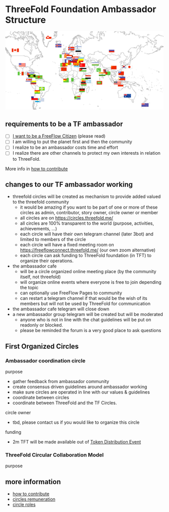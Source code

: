# ThreeFold Foundation Ambassador Structure

![](img/ambassadors_world.png)

## requirements to be a TF ambassador

- [ ] [I want to be a FreeFlow Citizen](freeflow_citizen.md) (please read)
- [ ] I am willing to put the planet first and then the community 
- [ ] I realize to be an ambassador costs time and effort
- [ ] I realize there are other channels to protect my own interests in relation to ThreeFold.

More info in [how to contribute](how_to_contribute.md)

## changes to our TF ambassador working

- threefold circles will be created as mechanism to provide added valued to the threefold community
    - it would be amazing if you want to be part of one or more of these circles as admin, contributor, story owner, circle owner or member
    - all circles are on https://circles.threefold.me/
    - all circles are 100% transparent to the world (purpose, activities, achievements, ...)
    - each circle will have their own telegram channel (later 3bot) and limited to members of the circle
    - each circle will have a fixed meeting room on https://freeflowconnect.threefold.me/ (our own zoom alternative)
    - each circle can ask funding to ThreeFold foundation (in TFT) to organize their operations.
- the ambassador cafe 
    - will be a circle organized online meeting place (by the community itself, not threefold)
    - will organize online events where everyone is free to join depending the topic
    - can optionally use FreeFlow Pages to community
    - can restart a telegram channel if that would be the wish of its members but will not be used by ThreeFold for communication
- the ambassador cafe telegram will close down
- a new ambassador group telegram will be created but will be moderated
    - anyone who is not in line with the chat guidelines will be put on readonly or blocked.
    - please be reminded the forum is a very good place to ask questions

## First Organized Circles

### Ambassador coordination circle

purpose

- gather feedback from ambassador community
- create consensus driven guidelines around ambassador working
- make sure circles are operated in line with our values & guidelines
- coordinate between circles
- coordinate between ThreeFold and the TF Circles.

circle owner

- tbd, please contact us if you would like to organize this circle

funding

- 2m TFT will be made available out of [Token Distribution Event](tdeoverview.md)

### ThreeFold Circular Collaboration Model

purpose

## more information

- [how to contribute](how_to_contribute.md)
- [circles remuneration](circles_remuneration.md)
- [circle roles](circles_roles.md)

